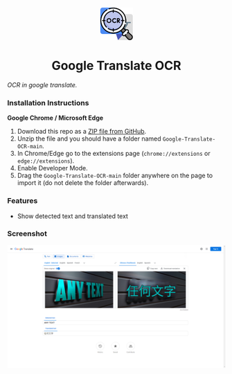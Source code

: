 <p align="center">
  <img src="https://raw.githubusercontent.com/T1ckbase/Google-Translate-OCR/main/icons/icon-128.png" width="75" height="75"/>
</p>

<h1 align="center">Google Translate OCR</h1>

*OCR in google translate.*

### Installation Instructions
**Google Chrome / Microsoft Edge**
1. Download this repo as a [ZIP file from GitHub](https://github.com/T1ckbase/Google-Translate-OCR/archive/main.zip).
2. Unzip the file and you should have a folder named `Google-Translate-OCR-main`.
3. In Chrome/Edge go to the extensions page (`chrome://extensions` or `edge://extensions`).
4. Enable Developer Mode.
5. Drag the `Google-Translate-OCR-main` folder anywhere on the page to import it (do not delete the folder afterwards).

### Features
- Show detected text and translated text

### Screenshot
![screenshot](https://raw.githubusercontent.com/T1ckbase/Google-Translate-OCR/main/images/screenshot.png)

